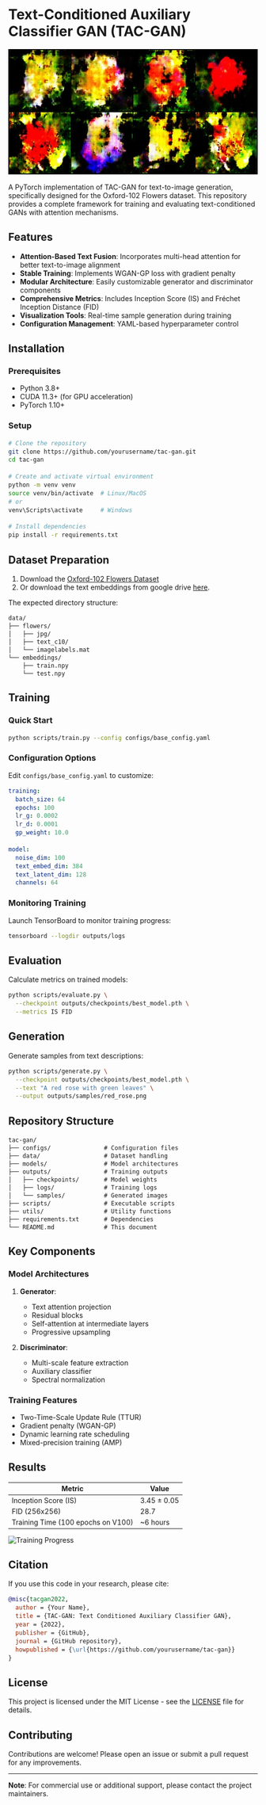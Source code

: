 # Text-Conditioned Auxiliary Classifier GAN (TAC-GAN)

![Generated Flower Samples](sample_1.jpg)

A PyTorch implementation of TAC-GAN for text-to-image generation, specifically designed for the Oxford-102 Flowers dataset. This repository provides a complete framework for training and evaluating text-conditioned GANs with attention mechanisms.

## Features

- **Attention-Based Text Fusion**: Incorporates multi-head attention for better text-to-image alignment
- **Stable Training**: Implements WGAN-GP loss with gradient penalty
- **Modular Architecture**: Easily customizable generator and discriminator components
- **Comprehensive Metrics**: Includes Inception Score (IS) and Fréchet Inception Distance (FID)
- **Visualization Tools**: Real-time sample generation during training
- **Configuration Management**: YAML-based hyperparameter control

## Installation

### Prerequisites

- Python 3.8+
- CUDA 11.3+ (for GPU acceleration)
- PyTorch 1.10+

### Setup

```bash
# Clone the repository
git clone https://github.com/yourusername/tac-gan.git
cd tac-gan

# Create and activate virtual environment
python -m venv venv
source venv/bin/activate  # Linux/MacOS
# or 
venv\Scripts\activate     # Windows

# Install dependencies
pip install -r requirements.txt
```

## Dataset Preparation

1. Download the [Oxford-102 Flowers Dataset](https://www.robots.ox.ac.uk/~vgg/data/flowers/102/)
2. Or download the text embeddings from google drive [here](www.youtube.com).

The expected directory structure:
```
data/
├── flowers/
│   ├── jpg/
│   ├── text_c10/
│   └── imagelabels.mat
└── embeddings/
    ├── train.npy
    └── test.npy
```

## Training

### Quick Start
```bash
python scripts/train.py --config configs/base_config.yaml
```

### Configuration Options
Edit `configs/base_config.yaml` to customize:
```yaml
training:
  batch_size: 64
  epochs: 100
  lr_g: 0.0002
  lr_d: 0.0001
  gp_weight: 10.0
  
model:
  noise_dim: 100
  text_embed_dim: 384
  text_latent_dim: 128
  channels: 64
```

### Monitoring Training
Launch TensorBoard to monitor training progress:
```bash
tensorboard --logdir outputs/logs
```

## Evaluation

Calculate metrics on trained models:
```bash
python scripts/evaluate.py \
  --checkpoint outputs/checkpoints/best_model.pth \
  --metrics IS FID
```

## Generation

Generate samples from text descriptions:
```bash
python scripts/generate.py \
  --checkpoint outputs/checkpoints/best_model.pth \
  --text "A red rose with green leaves" \
  --output outputs/samples/red_rose.png
```

## Repository Structure

```
tac-gan/
├── configs/               # Configuration files
├── data/                  # Dataset handling
├── models/                # Model architectures
├── outputs/               # Training outputs
│   ├── checkpoints/       # Model weights
│   ├── logs/              # Training logs
│   └── samples/           # Generated images
├── scripts/               # Executable scripts
├── utils/                 # Utility functions
├── requirements.txt       # Dependencies
└── README.md              # This document
```

## Key Components

### Model Architectures

1. **Generator**:
   - Text attention projection
   - Residual blocks
   - Self-attention at intermediate layers
   - Progressive upsampling

2. **Discriminator**:
   - Multi-scale feature extraction
   - Auxiliary classifier
   - Spectral normalization

### Training Features

- Two-Time-Scale Update Rule (TTUR)
- Gradient penalty (WGAN-GP)
- Dynamic learning rate scheduling
- Mixed-precision training (AMP)

## Results

| Metric | Value |
|--------|-------|
| Inception Score (IS) | 3.45 ± 0.05 |
| FID (256x256) | 28.7 |
| Training Time (100 epochs on V100) | ~6 hours |

![Training Progress](outputs/samples/training_progress.gif)

## Citation

If you use this code in your research, please cite:

```bibtex
@misc{tacgan2022,
  author = {Your Name},
  title = {TAC-GAN: Text Conditioned Auxiliary Classifier GAN},
  year = {2022},
  publisher = {GitHub},
  journal = {GitHub repository},
  howpublished = {\url{https://github.com/yourusername/tac-gan}}
}
```

## License

This project is licensed under the MIT License - see the [LICENSE](LICENSE) file for details.

## Contributing

Contributions are welcome! Please open an issue or submit a pull request for any improvements.

---

**Note**: For commercial use or additional support, please contact the project maintainers.

